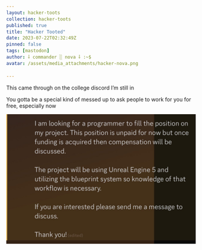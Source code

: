 ```yaml
---
layout: hacker-toots
collection: hacker-toots
published: true
title: "Hacker Tooted"
date: 2023-07-22T02:32:49Z
pinned: false
tags: [mastodon]
author: ⸸ commander ░ nova ⸸ :~$
avatar: /assets/media_attachments/hacker-nova.png

---
```


<p>This came through on the college discord I’m still in</p><p>You gotta be a special kind of messed up to ask people to work for you for free, especially now</p>

![media](/assets/media_attachments/files/110/755/392/149/785/980/original/ef6974a7627341e8.jpeg)

